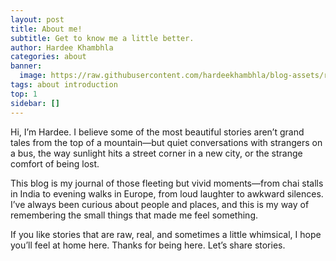 ```yaml
---
layout: post
title: About me!
subtitle: Get to know me a little better.
author: Hardee Khambhla
categories: about
banner:
  image: https://raw.githubusercontent.com/hardeekhambhla/blog-assets/refs/heads/main/20250213_164816.jpg
tags: about introduction
top: 1
sidebar: []
---
```


Hi, I’m Hardee.
I believe some of the most beautiful stories aren’t grand tales from the top of a mountain—but quiet conversations with strangers on a bus, the way sunlight hits a street corner in a new city, or the strange comfort of being lost.

This blog is my journal of those fleeting but vivid moments—from chai stalls in India to evening walks in Europe, from loud laughter to awkward silences. I’ve always been curious about people and places, and this is my way of remembering the small things that made me feel something.

If you like stories that are raw, real, and sometimes a little whimsical, I hope you’ll feel at home here.
Thanks for being here. Let’s share stories.